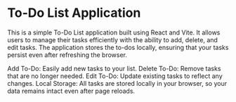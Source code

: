 # To-Do List Application
This is a simple To-Do List application built using React and Vite. It allows users to manage their tasks efficiently with the ability to add, delete, and edit tasks. The application stores the to-dos locally, ensuring that your tasks persist even after refreshing the browser.

Add To-Do: Easily add new tasks to your list.
Delete To-Do: Remove tasks that are no longer needed.
Edit To-Do: Update existing tasks to reflect any changes.
Local Storage: All tasks are stored locally in your browser, so your data remains intact even after page reloads.
